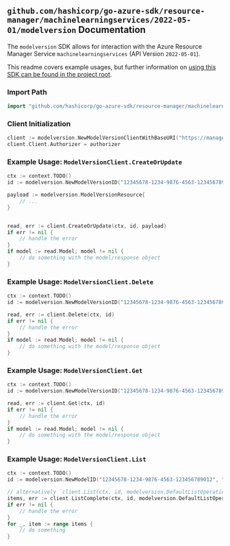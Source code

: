 
## `github.com/hashicorp/go-azure-sdk/resource-manager/machinelearningservices/2022-05-01/modelversion` Documentation

The `modelversion` SDK allows for interaction with the Azure Resource Manager Service `machinelearningservices` (API Version `2022-05-01`).

This readme covers example usages, but further information on [using this SDK can be found in the project root](https://github.com/hashicorp/go-azure-sdk/tree/main/docs).

### Import Path

```go
import "github.com/hashicorp/go-azure-sdk/resource-manager/machinelearningservices/2022-05-01/modelversion"
```


### Client Initialization

```go
client := modelversion.NewModelVersionClientWithBaseURI("https://management.azure.com")
client.Client.Authorizer = authorizer
```


### Example Usage: `ModelVersionClient.CreateOrUpdate`

```go
ctx := context.TODO()
id := modelversion.NewModelVersionID("12345678-1234-9876-4563-123456789012", "example-resource-group", "workspaceValue", "nameValue", "versionValue")

payload := modelversion.ModelVersionResource{
	// ...
}


read, err := client.CreateOrUpdate(ctx, id, payload)
if err != nil {
	// handle the error
}
if model := read.Model; model != nil {
	// do something with the model/response object
}
```


### Example Usage: `ModelVersionClient.Delete`

```go
ctx := context.TODO()
id := modelversion.NewModelVersionID("12345678-1234-9876-4563-123456789012", "example-resource-group", "workspaceValue", "nameValue", "versionValue")

read, err := client.Delete(ctx, id)
if err != nil {
	// handle the error
}
if model := read.Model; model != nil {
	// do something with the model/response object
}
```


### Example Usage: `ModelVersionClient.Get`

```go
ctx := context.TODO()
id := modelversion.NewModelVersionID("12345678-1234-9876-4563-123456789012", "example-resource-group", "workspaceValue", "nameValue", "versionValue")

read, err := client.Get(ctx, id)
if err != nil {
	// handle the error
}
if model := read.Model; model != nil {
	// do something with the model/response object
}
```


### Example Usage: `ModelVersionClient.List`

```go
ctx := context.TODO()
id := modelversion.NewModelID("12345678-1234-9876-4563-123456789012", "example-resource-group", "workspaceValue", "nameValue")

// alternatively `client.List(ctx, id, modelversion.DefaultListOperationOptions())` can be used to do batched pagination
items, err := client.ListComplete(ctx, id, modelversion.DefaultListOperationOptions())
if err != nil {
	// handle the error
}
for _, item := range items {
	// do something
}
```
